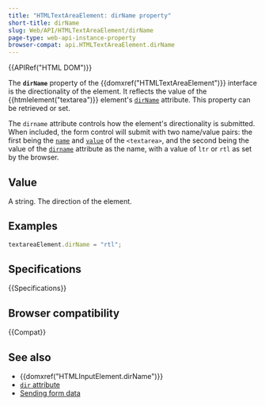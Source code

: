 ```yaml
---
title: "HTMLTextAreaElement: dirName property"
short-title: dirName
slug: Web/API/HTMLTextAreaElement/dirName
page-type: web-api-instance-property
browser-compat: api.HTMLTextAreaElement.dirName
---
```


{{APIRef("HTML DOM")}}

The **`dirName`** property of the {{domxref("HTMLTextAreaElement")}} interface is the directionality of the element. It reflects the value of the {{htmlelement("textarea")}} element's [`dirName`](/en-US/docs/Web/HTML/Attributes/dirname) attribute. This property can be retrieved or set.

The `dirname` attribute controls how the element's directionality is submitted. When included, the form control will submit with two name/value pairs: the first being the [`name`](/en-US/docs/Web/API/HTMLTextAreaElement/name) and [`value`](/en-US/docs/Web/API/HTMLTextAreaElement/value) of the `<textarea>`, and the second being the value of the [`dirname`](/en-US/docs/Web/HTML/Reference/Elements/textarea#dirname) attribute as the name, with a value of `ltr` or `rtl` as set by the browser.

## Value

A string. The direction of the element.

## Examples

```js
textareaElement.dirName = "rtl";
```

## Specifications

{{Specifications}}

## Browser compatibility

{{Compat}}

## See also

- {{domxref("HTMLInputElement.dirName")}}
- [`dir` attribute](/en-US/docs/Web/HTML/Global_attributes/dir)
- [Sending form data](/en-US/docs/Learn_web_development/Extensions/Forms/Sending_and_retrieving_form_data)
